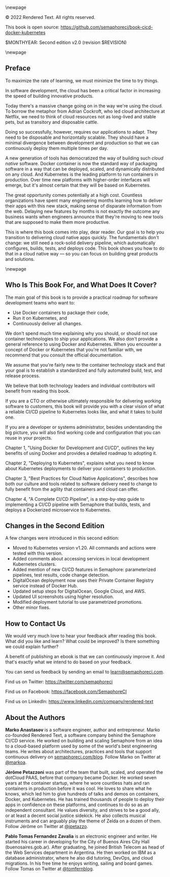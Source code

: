 \newpage

© 2022 Rendered Text. All rights reserved.

This book is open source:
<https://github.com/semaphoreci/book-cicd-docker-kubernetes>

$MONTHYEAR: Second edition v2.0 (revision $REVISION)

\newpage

## Preface

To maximize the rate of learning, we must minimize the time to try things.

In software development, the cloud has been a critical factor in increasing the speed of building innovative products.

Today there's a massive change going on in the way we're using the cloud. To borrow the metaphor from Adrian Cockroft, who led cloud architecture at Netflix, we need to think of cloud resources not as long-lived and stable pets, but as transitory and disposable cattle.

Doing so successfully, however, requires our applications to adapt. They need to be disposable and horizontally scalable. They should have a minimal divergence between development and production so that we can continuously deploy them multiple times per day.

A new generation of tools has democratized the way of building such *cloud native* software. Docker container is now the standard way of packaging software in a way that can be deployed, scaled, and dynamically distributed on any cloud. And Kubernetes is the leading platform to run containers in production. Over time new platforms with higher-order interfaces will emerge, but it's almost certain that they will be based on Kubernetes.

The great opportunity comes potentially at a high cost. Countless organizations have spent many engineering months learning how to deliver their apps with this new stack, making sense of disparate information from the web. Delaying new features by months is not exactly the outcome any business wants when engineers announce that they're moving to new tools that are supposed to make them more productive.

This is where this book comes into play, dear reader. Our goal is to help you transition to delivering cloud native apps quickly. The fundamentals don't change: we still need a rock-solid delivery pipeline, which automatically configures, builds, tests, and deploys code. This book shows you how to do that in a cloud native way — so you can focus on building great products and solutions.

\newpage

## Who Is This Book For, and What Does It Cover?

The main goal of this book is to provide a practical roadmap for software development teams who want to:

- Use Docker containers to package their code,
- Run it on Kubernetes, and
- Continuously deliver all changes.

We don't spend much time explaining why you should, or should not use container technologies to ship your applications. We also don't provide a general reference to using Docker and Kubernetes. When you encounter a concept of Docker or Kubernetes that you're not familiar with, we recommend that you consult the official documentation.

We assume that you're fairly new to the container technology stack and that your goal is to establish a standardized and fully automated build, test, and release process.

We believe that both technology leaders and individual contributors will benefit from reading this book.

If you are a CTO or otherwise ultimately responsible for delivering working software to customers, this book will provide you with a clear vision of what a reliable CI/CD pipeline to Kubernetes looks like, and what it takes to build one.

If you are a developer or systems administrator, besides understanding the big picture, you will also find working code and configuration that you can reuse in your projects.

Chapter 1, "Using Docker for Development and CI/CD", outlines the key benefits of using Docker and provides a detailed roadmap to adopting it.

Chapter 2, "Deploying to Kubernetes", explains what you need to know about Kubernetes deployments to deliver your containers to production.

Chapter 3, "Best Practices for Cloud Native Applications", describes how both our culture and tools related to software delivery need to change to fully benefit from the agility that containers and cloud can offer.

Chapter 4, "A Complete CI/CD Pipeline", is a step-by-step guide to implementing a CI/CD pipeline with Semaphore that builds, tests, and deploys a Dockerized microservice to Kubernetes.

## Changes in the Second Edition

A few changes were introduced in this second edition:

- Moved to Kubernetes version v1.20. All commands and actions were tested with this version.
- Added comments about accessing services in local development Kubernetes clusters.
- Added mention of new CI/CD features in Semaphore: parameterized pipelines, test results, code change detection.
- DigitalOcean deployment now uses their Private Container Registry service instead of Docker Hub.
- Updated setup steps for DigitalOcean, Google Cloud, and AWS.
- Updated UI screenshots using higher resolution.
- Modified deployment tutorial to use parametrized promotions.
- Other minor fixes.

## How to Contact Us

We would very much love to hear your feedback after reading this book. What did you like and learn? What could be improved? Is there something we could explain further?

A benefit of publishing an ebook is that we can continuously improve it. And that's exactly what we intend to do based on your feedback.

You can send us feedback by sending an email to <learn@semaphoreci.com>.

Find us on Twitter: <https://twitter.com/semaphoreci>

Find us on Facebook: <https://facebook.com/SemaphoreCI>

Find us on LinkedIn: <https://www.linkedin.com/company/rendered-text>

## About the Authors

**Marko Anastasov** is a software engineer, author and entrepreneur. Marko co-founded Rendered Text, a software company behind the Semaphore CI/CD service. He worked on building and scaling Semaphore from an idea to a cloud-based platform used by some of the world's best engineering teams. He writes about architectures, practices and tools that support continuous delivery on [semaphoreci.com/blog](https://semaphoreci.com/blog/?utm_source=ebook&utm_medium=pdf&utm_campaign=cicd-docker-kubernetes-semaphore). Follow Marko on Twitter at [\@markoa](https://twitter.com/markoa).

**Jérôme Petazzoni** was part of the team that built, scaled, and operated the dotCloud PAAS, before that company became Docker. He worked seven years at the container startup, where he wore countless hats and ran containers in production before it was cool. He loves to share what he knows, which led him to give hundreds of talks and demos on containers, Docker, and Kubernetes. He has trained thousands of people to deploy their apps in confidence on these platforms, and continues to do so as an independent consultant. He values diversity, and strives to be a good ally, or at least a decent social justice sidekick. He also collects musical instruments and can arguably play the theme of Zelda on a dozen of them. Follow Jérôme on Twitter at [\@jpetazzo](https://twitter.com/jpetazzo).

**Pablo Tomas Fernandez Zavalia** is an electronic engineer and writer. He started his career in developing for the City of Buenos Aires City Hall (buenosaires.gob.ar). After graduating, he joined British Telecom as head of the Web Services department in Argentina. He then worked on IBM as a database administrator, where he also did tutoring, DevOps, and cloud migrations. In his free time he enjoys writing, sailing and board games. Follow Tomas on Twitter at [\@tomfernblog](https://twitter.com/tomfernblog).

